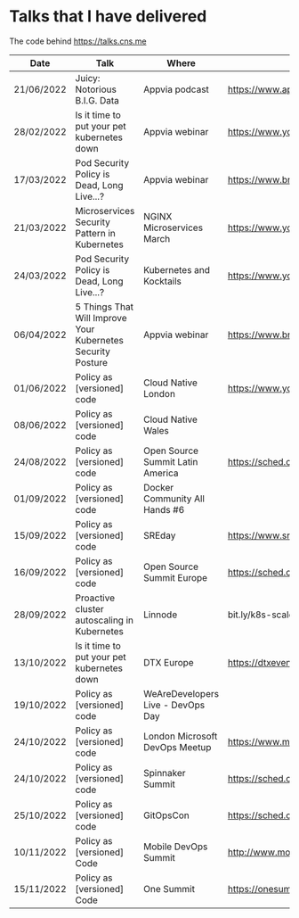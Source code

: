# Talks that I have delivered

The code behind https://talks.cns.me

| Date       | Talk                                                        | Where                             | Link                                                                   |
| ---------- | ----------------------------------------------------------- | --------------------------------- | ---------------------------------------------------------------------- |
| 21/06/2022 | Juicy: Notorious B.I.G. Data                                | Appvia podcast                    | https://www.appvia.io/podcast/8901725                                  |
| 28/02/2022 | Is it time to put your pet kubernetes down                  | Appvia webinar                    | https://www.youtube.com/watch?v=4YA9sC6Z1YQ                            |
| 17/03/2022 | Pod Security Policy is Dead, Long Live...?                  | Appvia webinar                    | https://www.brighttalk.com/webcast/18932/535753                        |
| 21/03/2022 | Microservices Security Pattern in Kubernetes                | NGINX Microservices March         | https://www.youtube.com/watch?v=k1TYMMxgldY                            |
| 24/03/2022 | Pod Security Policy is Dead, Long Live...?                  | Kubernetes and Kocktails          | https://www.youtube.com/watch?v=C5ohERIhlrY                            |
| 06/04/2022 | 5 Things That Will Improve Your Kubernetes Security Posture | Appvia webinar                    | https://www.brighttalk.com/webcast/18932/528461                        |
| 01/06/2022 | Policy as [versioned] code                                  | Cloud Native London               | https://www.youtube.com/watch?v=kujkYxU8HoM                            |
| 08/06/2022 | Policy as [versioned] code                                  | Cloud Native Wales                |                                                                        |
| 24/08/2022 | Policy as [versioned] code                                  | Open Source Summit Latin America  | https://sched.co/15Bqa                                                 |
| 01/09/2022 | Policy as [versioned] code                                  | Docker Community All Hands #6     |                                                                        |
| 15/09/2022 | Policy as [versioned] code                                  | SREday                            | https://www.sreday.com                                                 |
| 16/09/2022 | Policy as [versioned] code                                  | Open Source Summit Europe         | https://sched.co/15z1I                                                 |
| 28/09/2022 | Proactive cluster autoscaling in Kubernetes                 | Linnode                           | bit.ly/k8s-scale-2                                                     |
| 13/10/2022 | Is it time to put your pet kubernetes down                  | DTX Europe                        | https://dtxevents.io/europe/en/page/dtx-europe                         |
| 19/10/2022 | Policy as [versioned] code                                  | WeAreDevelopers Live - DevOps Day |                                                                        |
| 24/10/2022 | Policy as [versioned] code                                  | London Microsoft DevOps Meetup    | https://www.meetup.com/london-microsoft-devops/events/287854448/       |
| 24/10/2022 | Policy as [versioned] code                                  | Spinnaker Summit                  | https://sched.co/19kpM                                                 |
| 25/10/2022 | Policy as [versioned] code                                  | GitOpsCon                         | https://sched.co/1AR8w                                                 |
| 10/11/2022 | Policy as [versioned] Code                                  | Mobile DevOps Summit              | http://www.mobiledevops.io/summit/agenda/speakers/1773168              |
| 15/11/2022 | Policy as [versioned] Code                                  | One Summit                        | https://onesummit2022.sched.com/event/69ffdbbc45806a7ae27374dd29d93237 |

<!--
| Date | Talk                       | Where              | Link |
| ---- | -------------------------- | ------------------ | ---- |
| ?    | Policy as [versioned] Code | Cloud with Chris   | ?    |
| ?    | Policy as [versioned] Code | Docker Switzerland | ?    |
-->
